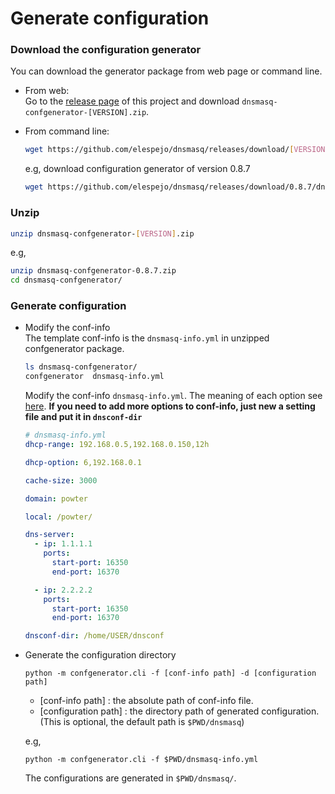 # Generate configuration

### Download the configuration generator
You can download the generator package from web page or command line.

* From web:  
    Go to the [release page](https://github.com/elespejo/dnsmasq/releases) of this project and download `dnsmasq-confgenerator-[VERSION].zip`.

* From command line:  
    ```bash
    wget https://github.com/elespejo/dnsmasq/releases/download/[VERSION]/dnsmasq-confgenerator-[VERSION].zip
    ```
    e.g, download configuration generator of version 0.8.7
    ```bash
    wget https://github.com/elespejo/dnsmasq/releases/download/0.8.7/dnsmasq-confgenerator-0.8.7.zip
    ```

### Unzip
```bash
unzip dnsmasq-confgenerator-[VERSION].zip
```
e.g,
```bash
unzip dnsmasq-confgenerator-0.8.7.zip
cd dnsmasq-confgenerator/
```

### Generate configuration

* Modify the conf-info  
    The template conf-info is the `dnsmasq-info.yml` in unzipped confgenerator package.
    ```bash
    ls dnsmasq-confgenerator/
    confgenerator  dnsmasq-info.yml
    ```
    Modify the conf-info `dnsmasq-info.yml`. The meaning of each option see [here](http://www.thekelleys.org.uk/dnsmasq/docs/dnsmasq-man.html). **If you need to add more options to conf-info, just new a setting file and put it in `dnsconf-dir`**
    ```yaml
    # dnsmasq-info.yml
    dhcp-range: 192.168.0.5,192.168.0.150,12h

    dhcp-option: 6,192.168.0.1

    cache-size: 3000

    domain: powter

    local: /powter/

    dns-server:
      - ip: 1.1.1.1
        ports:
          start-port: 16350
          end-port: 16370

      - ip: 2.2.2.2
        ports:
          start-port: 16350
          end-port: 16370

    dnsconf-dir: /home/USER/dnsconf
    ```

* Generate the configuration directory
    ```
    python -m confgenerator.cli -f [conf-info path] -d [configuration path]
    ```
    * [conf-info path] : the absolute path of conf-info file.
    * [configuration path] : the directory path of generated configuration. (This is optional, the default path is `$PWD/dnsmasq`) 

    e.g,
    ```
    python -m confgenerator.cli -f $PWD/dnsmasq-info.yml
    ```
    The configurations are generated in `$PWD/dnsmasq/`.
